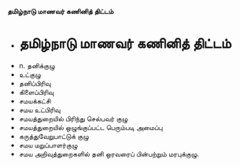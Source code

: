 **தமிழ்நாடு மாணவர் கணினித் திட்டம்**
- # தமிழ்நாடு மாணவர் கணினித் திட்டம்
- n. தனிக்குழு
- உட்குழு
- தனிப்பிரிவு
- கிளைப்பிரிவு
- சமயக்கட்சி
- சமய உட்பிரிவு
- சமயத்துறையில் பிரிந்து செல்பவர் குழு
- சமயத்துறையில் ஒழுங்குப்பட்ட பெரும்படி அமைப்பு
- கருத்துவேறுபாட்டுக் குழு
- சமய மறுப்பாளர்குழு
- சமய அறிவுத்துறைகளில் தனி ஒரவரைப் பின்பற்றும் மரபுக்குழு.


